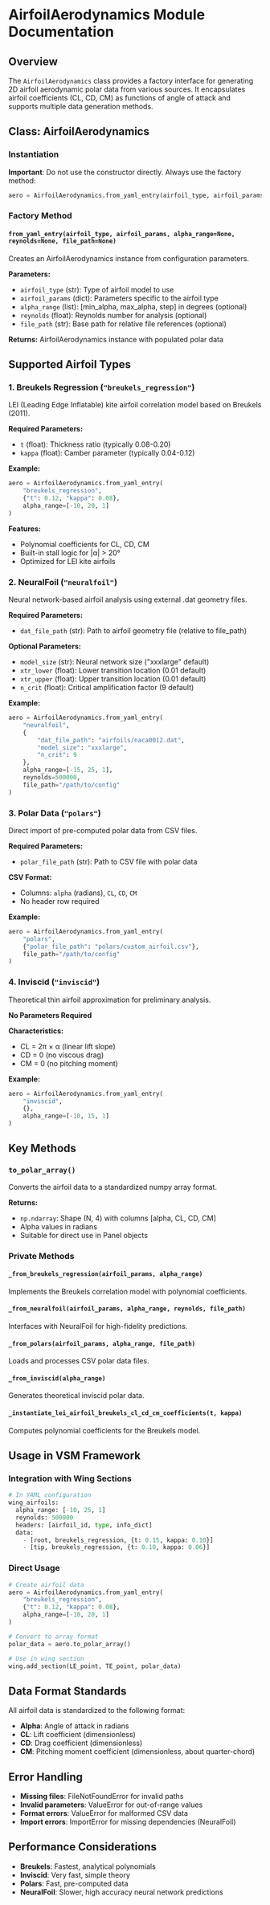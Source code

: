 # AirfoilAerodynamics Module Documentation

## Overview

The `AirfoilAerodynamics` class provides a factory interface for generating 2D airfoil aerodynamic polar data from various sources. It encapsulates airfoil coefficients (CL, CD, CM) as functions of angle of attack and supports multiple data generation methods.

## Class: AirfoilAerodynamics

### Instantiation

**Important**: Do not use the constructor directly. Always use the factory method:

```python
aero = AirfoilAerodynamics.from_yaml_entry(airfoil_type, airfoil_params, ...)
```

### Factory Method

#### `from_yaml_entry(airfoil_type, airfoil_params, alpha_range=None, reynolds=None, file_path=None)`

Creates an AirfoilAerodynamics instance from configuration parameters.

**Parameters:**
- `airfoil_type` (str): Type of airfoil model to use
- `airfoil_params` (dict): Parameters specific to the airfoil type
- `alpha_range` (list): [min_alpha, max_alpha, step] in degrees (optional)
- `reynolds` (float): Reynolds number for analysis (optional)
- `file_path` (str): Base path for relative file references (optional)

**Returns:** AirfoilAerodynamics instance with populated polar data

## Supported Airfoil Types

### 1. Breukels Regression (`"breukels_regression"`)

LEI (Leading Edge Inflatable) kite airfoil correlation model based on Breukels (2011).

**Required Parameters:**
- `t` (float): Thickness ratio (typically 0.08-0.20)
- `kappa` (float): Camber parameter (typically 0.04-0.12)

**Example:**
```python
aero = AirfoilAerodynamics.from_yaml_entry(
    "breukels_regression",
    {"t": 0.12, "kappa": 0.08},
    alpha_range=[-10, 20, 1]
)
```

**Features:**
- Polynomial coefficients for CL, CD, CM
- Built-in stall logic for |α| > 20°
- Optimized for LEI kite airfoils

### 2. NeuralFoil (`"neuralfoil"`)

Neural network-based airfoil analysis using external .dat geometry files.

**Required Parameters:**
- `dat_file_path` (str): Path to airfoil geometry file (relative to file_path)

**Optional Parameters:**
- `model_size` (str): Neural network size ("xxxlarge" default)
- `xtr_lower` (float): Lower transition location (0.01 default)
- `xtr_upper` (float): Upper transition location (0.01 default) 
- `n_crit` (float): Critical amplification factor (9 default)

**Example:**
```python
aero = AirfoilAerodynamics.from_yaml_entry(
    "neuralfoil",
    {
        "dat_file_path": "airfoils/naca0012.dat",
        "model_size": "xxxlarge",
        "n_crit": 9
    },
    alpha_range=[-15, 25, 1],
    reynolds=500000,
    file_path="/path/to/config"
)
```

### 3. Polar Data (`"polars"`)

Direct import of pre-computed polar data from CSV files.

**Required Parameters:**
- `polar_file_path` (str): Path to CSV file with polar data

**CSV Format:**
- Columns: `alpha` (radians), `CL`, `CD`, `CM`
- No header row required

**Example:**
```python
aero = AirfoilAerodynamics.from_yaml_entry(
    "polars",
    {"polar_file_path": "polars/custom_airfoil.csv"},
    file_path="/path/to/config"
)
```

### 4. Inviscid (`"inviscid"`)

Theoretical thin airfoil approximation for preliminary analysis.

**No Parameters Required**

**Characteristics:**
- CL = 2π × α (linear lift slope)
- CD = 0 (no viscous drag)
- CM = 0 (no pitching moment)

**Example:**
```python
aero = AirfoilAerodynamics.from_yaml_entry(
    "inviscid",
    {},
    alpha_range=[-10, 15, 1]
)
```

## Key Methods

### `to_polar_array()`

Converts the airfoil data to a standardized numpy array format.

**Returns:** 
- `np.ndarray`: Shape (N, 4) with columns [alpha, CL, CD, CM]
- Alpha values in radians
- Suitable for direct use in Panel objects

### Private Methods

#### `_from_breukels_regression(airfoil_params, alpha_range)`
Implements the Breukels correlation model with polynomial coefficients.

#### `_from_neuralfoil(airfoil_params, alpha_range, reynolds, file_path)`
Interfaces with NeuralFoil for high-fidelity predictions.

#### `_from_polars(airfoil_params, alpha_range, file_path)`
Loads and processes CSV polar data files.

#### `_from_inviscid(alpha_range)`
Generates theoretical inviscid polar data.

#### `_instantiate_lei_airfoil_breukels_cl_cd_cm_coefficients(t, kappa)`
Computes polynomial coefficients for the Breukels model.

## Usage in VSM Framework

### Integration with Wing Sections

```python
# In YAML configuration
wing_airfoils:
  alpha_range: [-10, 25, 1]
  reynolds: 500000
  headers: [airfoil_id, type, info_dict]
  data:
    - [root, breukels_regression, {t: 0.15, kappa: 0.10}]
    - [tip, breukels_regression, {t: 0.10, kappa: 0.06}]
```

### Direct Usage

```python
# Create airfoil data
aero = AirfoilAerodynamics.from_yaml_entry(
    "breukels_regression",
    {"t": 0.12, "kappa": 0.08},
    alpha_range=[-10, 20, 1]
)

# Convert to array format
polar_data = aero.to_polar_array()

# Use in wing section
wing.add_section(LE_point, TE_point, polar_data)
```

## Data Format Standards

All airfoil data is standardized to the following format:

- **Alpha**: Angle of attack in radians
- **CL**: Lift coefficient (dimensionless)
- **CD**: Drag coefficient (dimensionless) 
- **CM**: Pitching moment coefficient (dimensionless, about quarter-chord)

## Error Handling

- **Missing files**: FileNotFoundError for invalid paths
- **Invalid parameters**: ValueError for out-of-range values
- **Format errors**: ValueError for malformed CSV data
- **Import errors**: ImportError for missing dependencies (NeuralFoil)

## Performance Considerations

- **Breukels**: Fastest, analytical polynomials
- **Inviscid**: Very fast, simple theory
- **Polars**: Fast, pre-computed data
- **NeuralFoil**: Slower, high accuracy neural network predictions
